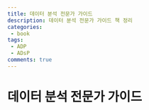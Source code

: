 ```yaml
---
title: 데이터 분석 전문가 가이드
description: 데이터 분석 전문가 가이드 책 정리
categories:
 - book
tags:
 - ADP
 - ADsP
comments: true
---
```


# 데이터 분석 전문가 가이드
